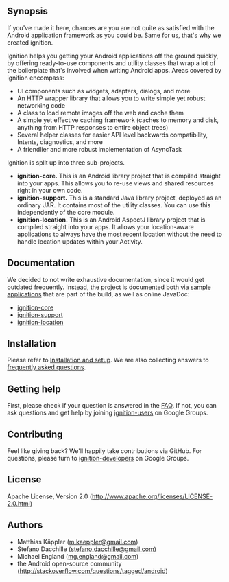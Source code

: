 ## Synopsis
If you've made it here, chances are you are not quite as satisfied with the Android application framework as you could be. Same for us, that's why we created ignition.

Ignition helps you getting your Android applications off the ground quickly, by offering ready-to-use components and utility classes that wrap a lot of the boilerplate that's involved when writing Android apps. Areas covered by ignition encompass:

 * UI components such as widgets, adapters, dialogs, and more
 * An HTTP wrapper library that allows you to write simple yet robust networking code
 * A class to load remote images off the web and cache them
 * A simple yet effective caching framework (caches to memory and disk, anything from HTTP responses to entire object trees)
 * Several helper classes for easier API level backwards compatibility, Intents, diagnostics, and more
 * A friendlier and more robust implementation of AsyncTask

Ignition is split up into three sub-projects.

 * **ignition-core.** This is an Android library project that is compiled straight into your apps. This allows you to re-use views and shared resources right in your own code.
 * **ignition-support.** This is a standard Java library project, deployed as an ordinary JAR. It contains most of the utility classes. You can use this independently of the core module.
 * **ignition-location.** This is an Android AspectJ library project that is compiled straight into your apps. It allows your location-aware applications to always have the most recent location without the need to handle location updates within your Activity.

## Documentation
We decided to not write exhaustive documentation, since it would get outdated frequently. Instead, the project is documented both via [sample applications](https://github.com/kaeppler/ignition/wiki/Sample-applications) that are part of the build, as well as online JavaDoc:
 * [ignition-core](http://kaeppler.github.com/ignition-docs/ignition-core/apidocs/)
 * [ignition-support](http://kaeppler.github.com/ignition-docs/ignition-support/apidocs/)
 * [ignition-location](http://kaeppler.github.com/ignition-docs/ignition-location/apidocs/)

## Installation
Please refer to [Installation and setup](https://github.com/kaeppler/ignition/wiki/Installation-and-setup). We are also collecting answers to [frequently asked questions](https://github.com/kaeppler/ignition/wiki/FAQ).

## Getting help
First, please check if your question is answered in the [FAQ](https://github.com/kaeppler/ignition/wiki/FAQ). If not, you can ask questions and get help by joining [ignition-users](https://groups.google.com/group/ignition-users) on Google Groups.

## Contributing
Feel like giving back? We'll happily take contributions via GitHub. For questions, please turn to [ignition-developers](https://groups.google.com/group/ignition-developers) on Google Groups.

## License
Apache License, Version 2.0 (http://www.apache.org/licenses/LICENSE-2.0.html)

## Authors
 * Matthias Käppler (m.kaeppler@gmail.com)
 * Stefano Dacchille (stefano.dacchille@gmail.com)
 * Michael England (mg.england@gmail.com)
 * the Android open-source community (http://stackoverflow.com/questions/tagged/android)
